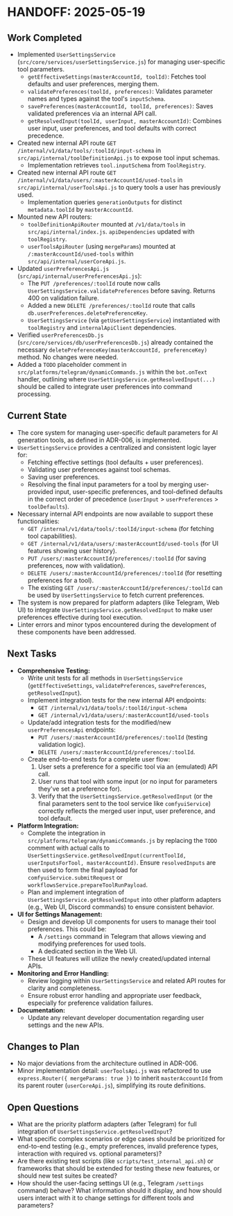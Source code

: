 # HANDOFF: 2025-05-19

## Work Completed
- Implemented `UserSettingsService` (`src/core/services/userSettingsService.js`) for managing user-specific tool parameters.
    - `getEffectiveSettings(masterAccountId, toolId)`: Fetches tool defaults and user preferences, merging them.
    - `validatePreferences(toolId, preferences)`: Validates parameter names and types against the tool's `inputSchema`.
    - `savePreferences(masterAccountId, toolId, preferences)`: Saves validated preferences via an internal API call.
    - `getResolvedInput(toolId, userInput, masterAccountId)`: Combines user input, user preferences, and tool defaults with correct precedence.
- Created new internal API route `GET /internal/v1/data/tools/:toolId/input-schema` in `src/api/internal/toolDefinitionApi.js` to expose tool input schemas.
    - Implementation retrieves `tool.inputSchema` from `ToolRegistry`.
- Created new internal API route `GET /internal/v1/data/users/:masterAccountId/used-tools` in `src/api/internal/userToolsApi.js` to query tools a user has previously used.
    - Implementation queries `generationOutputs` for distinct `metadata.toolId` by `masterAccountId`.
- Mounted new API routers:
    - `toolDefinitionApiRouter` mounted at `/v1/data/tools` in `src/api/internal/index.js`. `apiDependencies` updated with `toolRegistry`.
    - `userToolsApiRouter` (using `mergeParams`) mounted at `/:masterAccountId/used-tools` within `src/api/internal/userCoreApi.js`.
- Updated `userPreferencesApi.js` (`src/api/internal/userPreferencesApi.js`):
    - The `PUT /preferences/:toolId` route now calls `UserSettingsService.validatePreferences` before saving. Returns 400 on validation failure.
    - Added a new `DELETE /preferences/:toolId` route that calls `db.userPreferences.deletePreferenceKey`.
    - `UserSettingsService` (via `getUserSettingsService`) instantiated with `toolRegistry` and `internalApiClient` dependencies.
- Verified `userPreferencesDb.js` (`src/core/services/db/userPreferencesDb.js`) already contained the necessary `deletePreferenceKey(masterAccountId, preferenceKey)` method. No changes were needed.
- Added a `TODO` placeholder comment in `src/platforms/telegram/dynamicCommands.js` within the `bot.onText` handler, outlining where `UserSettingsService.getResolvedInput(...)` should be called to integrate user preferences into command processing.

## Current State
- The core system for managing user-specific default parameters for AI generation tools, as defined in ADR-006, is implemented.
- `UserSettingsService` provides a centralized and consistent logic layer for:
    - Fetching effective settings (tool defaults + user preferences).
    - Validating user preferences against tool schemas.
    - Saving user preferences.
    - Resolving the final input parameters for a tool by merging user-provided input, user-specific preferences, and tool-defined defaults in the correct order of precedence (`userInput` > `userPreferences` > `toolDefaults`).
- Necessary internal API endpoints are now available to support these functionalities:
    - `GET /internal/v1/data/tools/:toolId/input-schema` (for fetching tool capabilities).
    - `GET /internal/v1/data/users/:masterAccountId/used-tools` (for UI features showing user history).
    - `PUT /users/:masterAccountId/preferences/:toolId` (for saving preferences, now with validation).
    - `DELETE /users/:masterAccountId/preferences/:toolId` (for resetting preferences for a tool).
    - The existing `GET /users/:masterAccountId/preferences/:toolId` can be used by `UserSettingsService` to fetch current preferences.
- The system is now prepared for platform adapters (like Telegram, Web UI) to integrate `UserSettingsService.getResolvedInput` to make user preferences effective during tool execution.
- Linter errors and minor typos encountered during the development of these components have been addressed.

## Next Tasks
- **Comprehensive Testing:**
    - Write unit tests for all methods in `UserSettingsService` (`getEffectiveSettings`, `validatePreferences`, `savePreferences`, `getResolvedInput`).
    - Implement integration tests for the new internal API endpoints:
        - `GET /internal/v1/data/tools/:toolId/input-schema`
        - `GET /internal/v1/data/users/:masterAccountId/used-tools`
    - Update/add integration tests for the modified/new `userPreferencesApi` endpoints:
        - `PUT /users/:masterAccountId/preferences/:toolId` (testing validation logic).
        - `DELETE /users/:masterAccountId/preferences/:toolId`.
    - Create end-to-end tests for a complete user flow:
        1. User sets a preference for a specific tool via an (emulated) API call.
        2. User runs that tool with some input (or no input for parameters they've set a preference for).
        3. Verify that the `UserSettingsService.getResolvedInput` (or the final parameters sent to the tool service like `comfyuiService`) correctly reflects the merged user input, user preference, and tool default.
- **Platform Integration:**
    - Complete the integration in `src/platforms/telegram/dynamicCommands.js` by replacing the `TODO` comment with actual calls to `UserSettingsService.getResolvedInput(currentToolId, userInputsForTool, masterAccountId)`. Ensure `resolvedInputs` are then used to form the final payload for `comfyuiService.submitRequest` or `workflowsService.prepareToolRunPayload`.
    - Plan and implement integration of `UserSettingsService.getResolvedInput` into other platform adapters (e.g., Web UI, Discord commands) to ensure consistent behavior.
- **UI for Settings Management:**
    - Design and develop UI components for users to manage their tool preferences. This could be:
        - A `/settings` command in Telegram that allows viewing and modifying preferences for used tools.
        - A dedicated section in the Web UI.
    - These UI features will utilize the newly created/updated internal APIs.
- **Monitoring and Error Handling:**
    - Review logging within `UserSettingsService` and related API routes for clarity and completeness.
    - Ensure robust error handling and appropriate user feedback, especially for preference validation failures.
- **Documentation:**
    - Update any relevant developer documentation regarding user settings and the new APIs.

## Changes to Plan
- No major deviations from the architecture outlined in ADR-006.
- Minor implementation detail: `userToolsApi.js` was refactored to use `express.Router({ mergeParams: true })` to inherit `masterAccountId` from its parent router (`userCoreApi.js`), simplifying its route definitions.

## Open Questions
- What are the priority platform adapters (after Telegram) for full integration of `UserSettingsService.getResolvedInput`?
- What specific complex scenarios or edge cases should be prioritized for end-to-end testing (e.g., empty preferences, invalid preference types, interaction with required vs. optional parameters)?
- Are there existing test scripts (like `scripts/test_internal_api.sh`) or frameworks that should be extended for testing these new features, or should new test suites be created?
- How should the user-facing settings UI (e.g., Telegram `/settings` command) behave? What information should it display, and how should users interact with it to change settings for different tools and parameters?

